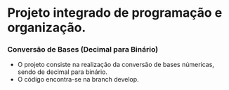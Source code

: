 # Projeto integrado de programação e organização.

### Conversão de Bases (Decimal para Binário)

- O projeto consiste na realização da conversão de bases númericas, sendo de decimal para binário.
- O código encontra-se na branch develop.
